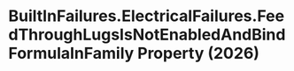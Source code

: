 # BuiltInFailures.ElectricalFailures.FeedThroughLugsIsNotEnabledAndBindFormulaInFamily Property (2026)

﻿